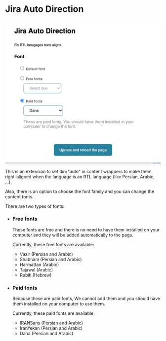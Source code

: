 # Jira Auto Direction

![Jira Auto Direction](./screenshots/screenshot1.png)

This is an extension to set dir="auto" in content wrappers to make them right-aligned when the language is an RTL language (like Persian, Arabic, ...).

Also, there is an option to choose the font family and you can change the content fonts.

There are two types of fonts:

* ### **Free fonts**
 
    These fonts are free and there is no need to have them installed on your computer and they will be added automatically to the page.

    Currently, these free fonts are available:

    * Vazir (Persian and Arabic)
    * Shabnam (Persian and Arabic)
    * Harmattan (Arabic)
    * Tajawal (Arabic)
    * Rubik (Hebrew)


* ### **Paid fonts**

    Because these are paid fonts, We cannot add them and you should have them installed on your computer to use them.
    
    Currently, these paid fonts are available:

    * IRANSans (Persian and Arabic)
    * IranYekan (Persian and Arabic)
    * Dana (Persian and Arabic)

